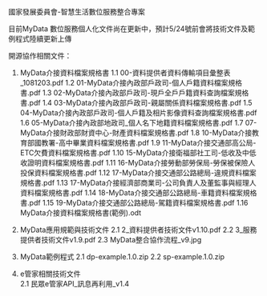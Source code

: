 國家發展委員會-智慧生活數位服務整合專案

目前MyData 數位服務個人化文件尚在更新中，預計5/24號前會將技術文件及範例程式陸續更新上傳

開源協作相關文件：
1. MyData介接資料檔案規格書
  1.1 00-資料提供者資料傳輸項目彙整表_1081203.pdf
  1.2 01-MyData介接內政部戶政司-個人戶籍資料檔案規格書.pdf
  1.3 02-MyData介接內政部戶政司-現戶全戶戶籍資料查詢檔案規格書.pdf
  1.4 03-MyData介接內政部戶政司-親屬關係資料檔案規格書.pdf
  1.5 04-MyData介接內政部戶政司-個人戶籍及相片影像資料查詢檔案規格書.pdf
  1.6 05-MyData介接內政部地政司_個人名下地籍資料檔案規格書.pdf
  1.7 07-MyData介接財政部財資中心-財產資料檔案規格書.pdf
  1.8 10-MyData介接教育部國教署-高中畢業資料檔案規格書.pdf
  1.9 11-MyData介接交通部高公局-ETC欠費資料檔案規格書.pdf
  1.10 15-MyData介接衛福部社工司-低收及中低收證明資料檔案規格書.pdf
  1.11 16-MyData介接勞動部勞保局-勞保被保險人投保資料檔案規格書.pdf
  1.12 17-MyData介接交通部公路總局-違規資料檔案規格書.pdf
  1.13 17-MyData介接經濟部商業司-公司負責人及董監事與經理人資料檔案規格書.pdf
  1.14 18-MyData介接交通部公路總局-車籍資料檔案規格書.pdf
  1.15 19-MyData介接交通部公路總局-駕籍資料檔案規格書.pdf
  1.16 MyData介接資料檔案規格書(範例).odt
  
2. MyData應用規範與技術文件
  2.1 2_資料提供者技術文件v1.10.pdf
  2.2 3_服務提供者技術文件v1.9.pdf
  2.3 MyData整合協作流程_v9.jpg

2. MyData範例程式
  2.1 dp-example.1.0.zip
  2.2 sp-example.1.0.zip

3. e管家相關技術文件   
  2.1 民眾e管家API_訊息再利用_v1.4
